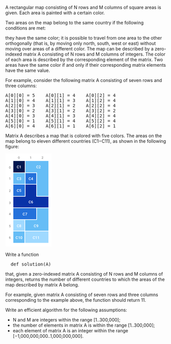 A rectangular map consisting of N rows and M columns of square areas is given. Each area is painted with a certain color.

Two areas on the map belong to the same country if the following conditions are met:

they have the same color;
it is possible to travel from one area to the other orthogonally (that is, by moving only north, south, west or east) without moving over areas of a different color.
The map can be described by a zero-indexed matrix A consisting of N rows and M columns of integers. The color of each area is described by the corresponding element of the matrix. Two areas have the same color if and only if their corresponding matrix elements have the same value.

For example, consider the following matrix A consisting of seven rows and three columns:

<pre>
A[0][0] = 5    A[0][1] = 4    A[0][2] = 4
A[1][0] = 4    A[1][1] = 3    A[1][2] = 4
A[2][0] = 3    A[2][1] = 2    A[2][2] = 4
A[3][0] = 2    A[3][1] = 2    A[3][2] = 2
A[4][0] = 3    A[4][1] = 3    A[4][2] = 4
A[5][0] = 1    A[5][1] = 4    A[5][2] = 4
A[6][0] = 4    A[6][1] = 1    A[6][2] = 1
</pre>

Matrix A describes a map that is colored with five colors. The areas on the map belong to eleven different countries (C1−C11), as shown in the following figure:

![countries_count_img](./countries_count.png)

Write a function
<pre>
  def solution(A)
</pre>

that, given a zero-indexed matrix A consisting of N rows and M columns of integers, returns the number of different countries to which the areas of the map described by matrix A belong.

For example, given matrix A consisting of seven rows and three columns corresponding to the example above, the function should return 11.

Write an efficient algorithm for the following assumptions:

- N and M are integers within the range [1..300,000];
- the number of elements in matrix A is within the range [1..300,000];
- each element of matrix A is an integer within the range [−1,000,000,000..1,000,000,000].
